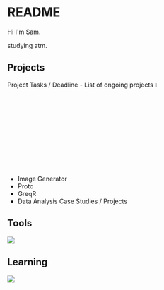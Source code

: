 # README

Hi I'm Sam. 

studying atm.



## Projects 
Project Tasks / Deadline - List of ongoing projects <img src="https://media.tenor.com/uUNcnHwYJQEAAAAj/running-pikachu-transparent-snivee.gif" height="5%" width="5%"/>

- Image Generator 
- Proto
- GreqR
- Data Analysis Case Studies / Projects

## Tools 
<p align="left">
  <img src="https://skillicons.dev/icons?i=python,r,godot,git,github,linux,neovim,md,latex,docker,arch&perline=5" />
</p>


## Learning 
<p align="left">
  <img src="https://skillicons.dev/icons?i=c,c++,c#,arch&perline=5" />
</p>
